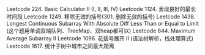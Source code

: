 Leetcode 224. Basic Calculator II (I, II, III, IV)
Leetcode 1124. 表现良好的最长时间段
Leetcode 1249. 移除无效的括号(301. 删除无效的括号)
Leetcode 1438. Longest Continuous Subarray With Absolute Diff Less Than or Equal to Limit (这个题用单调双端队列、TreeMap、双heap都可以)
Leetcode 644. Maximum Average Subarray II
Leetcode 1096. 花括号展开 II (语法树解析，栈处理算式)
Leetcode 1617. 统计子树中城市之间最大距离

